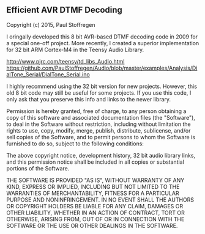 Efficient AVR DTMF Decoding
---------------------------

Copyright (c) 2015, Paul Stoffregen

I oringally developed this 8 bit AVR-based DTMF decoding code in 2009 for a special one-off project.  More recently, I created a superior implementation for 32 bit ARM Cortex-M4 in the Teensy Audio Library.

http://www.pjrc.com/teensy/td_libs_Audio.html
https://github.com/PaulStoffregen/Audio/blob/master/examples/Analysis/DialTone_Serial/DialTone_Serial.ino

I highly recommend using the 32 bit version for new projects.  However, this old 8 bit code may still be useful for some projects.  If you use this code, I only ask that you preserve this info and links to the newer library.

Permission is hereby granted, free of charge, to any person obtaining a copy of this software and associated documentation files (the "Software"), to deal in the Software without restriction, including without limitation the rights to use, copy, modify, merge, publish, distribute, sublicense, and/or sell copies of the Software, and to permit persons to whom the Software is furnished to do so, subject to the following conditions:

The above copyright notice, development history, 32 bit audio library links, and this permission notice shall be included in all copies or substantial portions of the Software.

THE SOFTWARE IS PROVIDED "AS IS", WITHOUT WARRANTY OF ANY KIND, EXPRESS OR IMPLIED, INCLUDING BUT NOT LIMITED TO THE WARRANTIES OF MERCHANTABILITY, FITNESS FOR A PARTICULAR PURPOSE AND NONINFRINGEMENT.  IN NO EVENT SHALL THE AUTHORS OR COPYRIGHT HOLDERS BE LIABLE FOR ANY CLAIM, DAMAGES OR OTHER LIABILITY, WHETHER IN AN ACTION OF CONTRACT, TORT OR OTHERWISE, ARISING FROM, OUT OF OR IN CONNECTION WITH THE SOFTWARE OR THE USE OR OTHER DEALINGS IN THE SOFTWARE.

